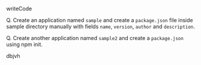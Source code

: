 writeCode

Q. Create an application named `sample` and create a `package.json` file inside sample directory manually with fields `name`, `version`, `author` and `description`.

Q. Create another application named `sample2` and create a `package.json` using npm init.

dbjvh
